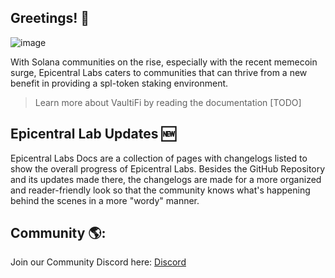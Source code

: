 ## Greetings! 👋

![image](https://github.com/VaultiFi/.github/assets/161502578/2c9111ee-8602-4e5b-a46d-16d88f350855)

With Solana communities on the rise, especially with the recent memecoin surge, Epicentral Labs caters to communities that can thrive from a new benefit in providing a spl-token staking environment.
> Learn more about VaultiFi by reading the documentation [TODO]

## Epicentral Lab Updates 🆕
Epicentral Labs Docs are a collection of pages with changelogs listed to show the overall progress of Epicentral Labs. Besides the GitHub Repository and its updates made there, the changelogs are made for a more organized and reader-friendly look so that the community knows what's happening behind the scenes in a more "wordy" manner.

## Community 🌎:

Join our Community Discord here: [Discord](https://discord.gg/3zSrq93V2u)
